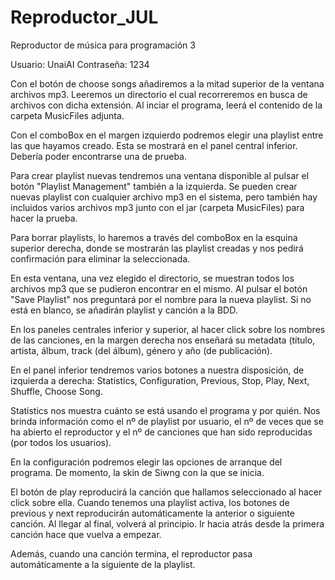 # Reproductor_JUL
Reproductor de música para programación 3

Usuario: UnaiAI
Contraseña: 1234

Con el botón de choose songs añadiremos a la mitad superior de la ventana archivos mp3. Leeremos un directorio el cual recorreremos en busca
de archivos con dicha extensión. Al inciar el programa, leerá el contenido de la carpeta MusicFiles adjunta.

Con el comboBox en el margen izquierdo podremos elegir una playlist entre las que hayamos creado. Esta se mostrará en el panel central 
inferior. Debería poder encontrarse una de prueba.

Para crear playlist nuevas tendremos una ventana disponible al pulsar el botón "Playlist Management" también a la izquierda.
Se pueden crear nuevas playlist con cualquier archivo mp3 en el sistema, pero también hay incluidos varios archivos mp3 junto con el jar
(carpeta MusicFiles) para hacer la prueba.

Para borrar playlists, lo haremos a través del comboBox en la esquina superior derecha, donde se mostrarán las playlist creadas y nos pedirá
confirmación para eliminar la seleccionada.

En esta ventana, una vez elegido el directorio, se muestran todos los archivos mp3 que se pudieron encontrar en el mismo. Al pulsar el
botón "Save Playlist" nos preguntará por el nombre para la nueva playlist. Si no está en blanco, se añadirán playlist y canción a la BDD.

En los paneles centrales inferior y superior, al hacer click sobre los nombres de las canciones, en la margen derecha nos enseñará su 
metadata (título, artista, álbum, track (del álbum), género y año (de publicación).

En el panel inferior tendremos varios botones a nuestra disposición, de izquierda a derecha: Statistics, Configuration, Previous, Stop,
Play, Next, Shuffle, Choose Song.

Statistics nos muestra cuánto se está usando el programa y por quién. Nos brinda información como el nº de playlist por usuario,
el nº de veces que se ha abierto el reproductor y el nº de canciones que han sido reproducidas (por todos los usuarios).

En la configuración podremos elegir las opciones de arranque del programa. De momento, la skin de Siwng con la que se inicia.

El botón de play reproducirá la canción que hallamos seleccionado al hacer click sobre ella. Cuando tenemos una playlist activa,
los botones de previous y next reproducirán automáticamente la anterior o siguiente canción. Al llegar al final, volverá al principio.
Ir hacia atrás desde la primera canción hace que vuelva a empezar.

Además, cuando una canción termina, el reproductor pasa automáticamente a la siguiente de la playlist.
